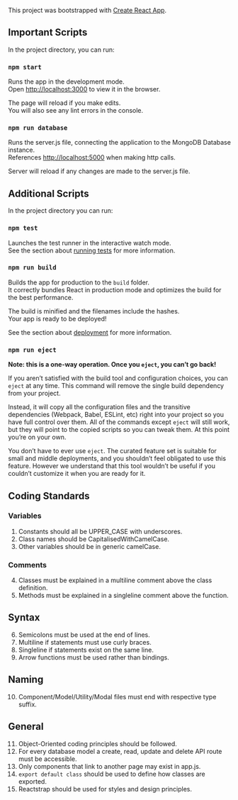 This project was bootstrapped with [Create React App](https://github.com/facebook/create-react-app).

## Important Scripts

In the project directory, you can run:

### `npm start`

Runs the app in the development mode.<br>
Open [http://localhost:3000](http://localhost:3000) to view it in the browser.

The page will reload if you make edits.<br>
You will also see any lint errors in the console.

### `npm run database`

Runs the server.js file, connecting the application to the MongoDB Database instance.<br>
References [http://localhost:5000](http://localhost:5000) when making http calls.

Server will reload if any changes are made to the server.js file.


## Additional Scripts

In the project directory you can run:

### `npm test`

Launches the test runner in the interactive watch mode.<br>
See the section about [running tests](https://facebook.github.io/create-react-app/docs/running-tests) for more information.

### `npm run build`

Builds the app for production to the `build` folder.<br>
It correctly bundles React in production mode and optimizes the build for the best performance.

The build is minified and the filenames include the hashes.<br>
Your app is ready to be deployed!

See the section about [deployment](https://facebook.github.io/create-react-app/docs/deployment) for more information.

### `npm run eject`

**Note: this is a one-way operation. Once you `eject`, you can’t go back!**

If you aren’t satisfied with the build tool and configuration choices, you can `eject` at any time. This command will remove the single build dependency from your project.

Instead, it will copy all the configuration files and the transitive dependencies (Webpack, Babel, ESLint, etc) right into your project so you have full control over them. All of the commands except `eject` will still work, but they will point to the copied scripts so you can tweak them. At this point you’re on your own.

You don’t have to ever use `eject`. The curated feature set is suitable for small and middle deployments, and you shouldn’t feel obligated to use this feature. However we understand that this tool wouldn’t be useful if you couldn’t customize it when you are ready for it.

## Coding Standards

### Variables
1. Constants should all be UPPER_CASE with underscores.
2. Class names should be CapitalisedWithCamelCase.
3. Other variables should be in generic camelCase.
### Comments
4. Classes must be explained in a multiline comment above the class definition.
5. Methods must be explained in a singleline comment above the function.
## Syntax
6. Semicolons must be used at the end of lines.
7. Multiline if statements must use curly braces.
8. Singleline if statements exist on the same line.
9. Arrow functions must be used rather than bindings.
## Naming
10. Component/Model/Utility/Modal files must end with respective type suffix.
## General
11. Object-Oriented coding principles should be followed.
12. For every database model a create, read, update and delete API route must be accessible.
13. Only components that link to another page may exist in app.js.
14. `export default class` should be used to define how classes are exported.
15. Reactstrap should be used for styles and design principles.